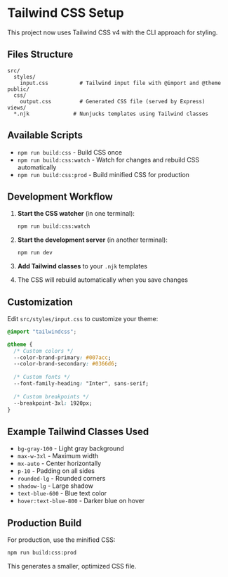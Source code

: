 # Tailwind CSS Setup

This project now uses Tailwind CSS v4 with the CLI approach for styling.

## Files Structure

```
src/
  styles/
    input.css          # Tailwind input file with @import and @theme
public/
  css/
    output.css         # Generated CSS file (served by Express)
views/
  *.njk              # Nunjucks templates using Tailwind classes
```

## Available Scripts

- `npm run build:css` - Build CSS once
- `npm run build:css:watch` - Watch for changes and rebuild CSS automatically
- `npm run build:css:prod` - Build minified CSS for production

## Development Workflow

1. **Start the CSS watcher** (in one terminal):
   ```bash
   npm run build:css:watch
   ```

2. **Start the development server** (in another terminal):
   ```bash
   npm run dev
   ```

3. **Add Tailwind classes** to your `.njk` templates
4. The CSS will rebuild automatically when you save changes

## Customization

Edit `src/styles/input.css` to customize your theme:

```css
@import "tailwindcss";

@theme {
  /* Custom colors */
  --color-brand-primary: #007acc;
  --color-brand-secondary: #0366d6;
  
  /* Custom fonts */
  --font-family-heading: "Inter", sans-serif;
  
  /* Custom breakpoints */
  --breakpoint-3xl: 1920px;
}
```

## Example Tailwind Classes Used

- `bg-gray-100` - Light gray background
- `max-w-3xl` - Maximum width
- `mx-auto` - Center horizontally
- `p-10` - Padding on all sides
- `rounded-lg` - Rounded corners
- `shadow-lg` - Large shadow
- `text-blue-600` - Blue text color
- `hover:text-blue-800` - Darker blue on hover

## Production Build

For production, use the minified CSS:

```bash
npm run build:css:prod
```

This generates a smaller, optimized CSS file.